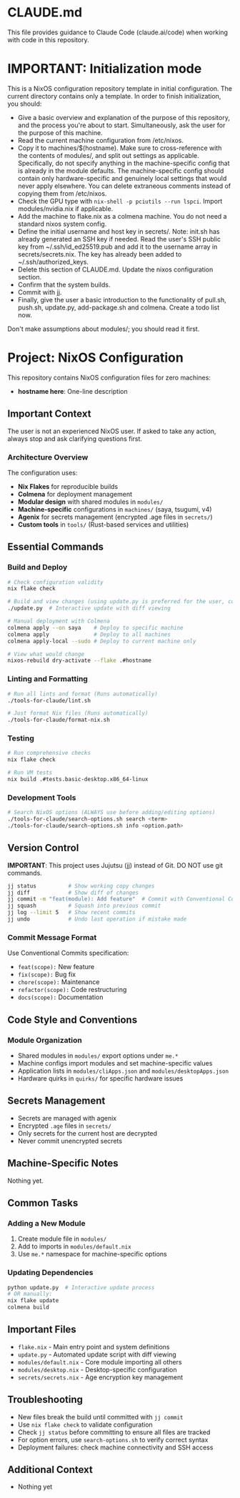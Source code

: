 # CLAUDE.md

This file provides guidance to Claude Code (claude.ai/code) when working with code in this repository.

# IMPORTANT: Initialization mode

This is a NixOS configuration repository template in initial configuration.
The current directory contains only a template. In order to finish initialization, you should:
- Give a basic overview and explanation of the purpose of this repository, and the process you're about to start. Simultaneously, ask the user for the purpose of this machine.
- Read the current machine configuration from /etc/nixos.
- Copy it to machines/$(hostname). Make sure to cross-reference with the contents of modules/, and split out settings as applicable. Specifically, do not specify anything in the machine-specific config that is already in the module defaults. The machine-specific config should contain only hardware-specific and genuinely local settings that would never apply elsewhere. You can delete extraneous comments instead of copying them from /etc/nixos.
- Check the GPU type with `nix-shell -p pciutils --run lspci`. Import modules/nvidia.nix if applicable.
- Add the machine to flake.nix as a colmena machine. You do not need a standard nixos system config.
- Define the initial username and host key in secrets/. Note: init.sh has already generated an SSH key if needed. Read the user's SSH public key from ~/.ssh/id_ed25519.pub and add it to the username array in secrets/secrets.nix. The key has already been added to ~/.ssh/authorized_keys.
- Delete this section of CLAUDE.md. Update the nixos configuration section.
- Confirm that the system builds.
- Commit with jj.
- Finally, give the user a basic introduction to the functionality of pull.sh, push.sh, update.py, add-package.sh and colmena.
Create a todo list now.

Don't make assumptions about modules/; you should read it first.

# Project: NixOS Configuration

This repository contains NixOS configuration files for zero machines:
- **hostname here**: One-line description

## Important Context

The user is not an experienced NixOS user.
If asked to take any action, always stop and ask clarifying questions first.

### Architecture Overview
The configuration uses:
- **Nix Flakes** for reproducible builds
- **Colmena** for deployment management
- **Modular design** with shared modules in `modules/`
- **Machine-specific** configurations in `machines/` (saya, tsugumi, v4)
- **Agenix** for secrets management (encrypted .age files in `secrets/`)
- **Custom tools** in `tools/` (Rust-based services and utilities)

## Essential Commands

### Build and Deploy
```bash
# Check configuration validity
nix flake check

# Build and view changes (using update.py is preferred for the user, colmena for claude)
./update.py  # Interactive update with diff viewing

# Manual deployment with Colmena
colmena apply --on saya    # Deploy to specific machine
colmena apply              # Deploy to all machines
colmena apply-local --sudo # Deploy to current machine only

# View what would change
nixos-rebuild dry-activate --flake .#hostname
```

### Linting and Formatting
```bash
# Run all lints and format (Runs automatically)
./tools-for-claude/lint.sh

# Just format Nix files (Runs automatically)
./tools-for-claude/format-nix.sh
```

### Testing
```bash
# Run comprehensive checks
nix flake check

# Run VM tests
nix build .#tests.basic-desktop.x86_64-linux
```

### Development Tools
```bash
# Search NixOS options (ALWAYS use before adding/editing options)
./tools-for-claude/search-options.sh search <term>
./tools-for-claude/search-options.sh info <option.path>
```

## Version Control
**IMPORTANT**: This project uses Jujutsu (jj) instead of Git. DO NOT use git commands.

```bash
jj status          # Show working copy changes
jj diff            # Show diff of changes
jj commit -m "feat(module): Add feature"  # Commit with Conventional Commits format
jj squash          # Squash into previous commit
jj log --limit 5   # Show recent commits
jj undo            # Undo last operation if mistake made
```

### Commit Message Format
Use Conventional Commits specification:
- `feat(scope):` New feature
- `fix(scope):` Bug fix
- `chore(scope):` Maintenance
- `refactor(scope):` Code restructuring
- `docs(scope):` Documentation

## Code Style and Conventions

### Module Organization
- Shared modules in `modules/` export options under `me.*`
- Machine configs import modules and set machine-specific values
- Application lists in `modules/cliApps.json` and `modules/desktopApps.json`
- Hardware quirks in `quirks/` for specific hardware issues

## Secrets Management
- Secrets are managed with agenix
- Encrypted `.age` files in `secrets/`
- Only secrets for the current host are decrypted
- Never commit unencrypted secrets

## Machine-Specific Notes

Nothing yet.

## Common Tasks

### Adding a New Module
1. Create module file in `modules/`
2. Add to imports in `modules/default.nix`
3. Use `me.*` namespace for machine-specific options

### Updating Dependencies
```bash
python update.py  # Interactive update process
# OR manually:
nix flake update
colmena build
```

## Important Files
- `flake.nix` - Main entry point and system definitions
- `update.py` - Automated update script with diff viewing
- `modules/default.nix` - Core module importing all others
- `modules/desktop.nix` - Desktop-specific configuration
- `secrets/secrets.nix` - Age encryption key management

## Troubleshooting
- New files break the build until committed with `jj commit`
- Use `nix flake check` to validate configuration
- Check `jj status` before committing to ensure all files are tracked
- For option errors, use `search-options.sh` to verify correct syntax
- Deployment failures: check machine connectivity and SSH access

## Additional Context
- Nothing yet
